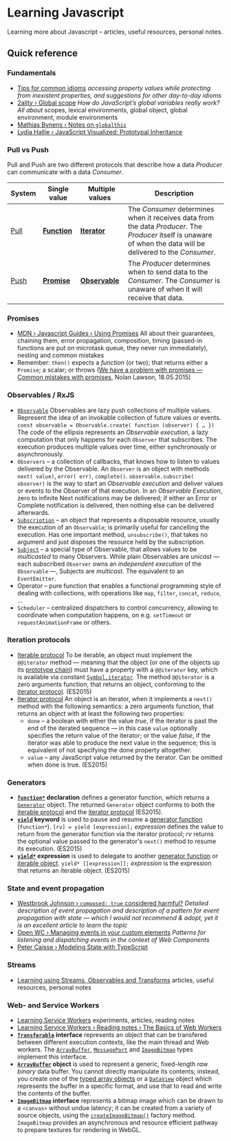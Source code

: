 # Learning Javascript

Learning more about Javascript – articles, useful resources, personal notes.

## Quick reference

### Fundamentals

* [Tips for common idioms](TIPS.md) _accessing property values while protecting from inexistent properties, and suggestions for other day-to-day idioms_
* [2ality › Global scope](https://2ality.com/2019/07/global-scope.html) _How do JavaScript’s global variables really work? All about_ scopes, lexical environments, global object, global environment, module environments
* [Mathias Bynens › Notes on `globalthis`](https://mathiasbynens.be/notes/globalthis)
* [Lydia Hallie › JavaScript Visualized: Prototypal Inheritance](https://dev.to/lydiahallie/javascript-visualized-prototypal-inheritance-47co)

### Pull vs Push

Pull and Push are two different protocols that describe how a data _Producer_ can communicate with a data _Consumer_.

| System |	Single value	| Multiple values | Description |
|---|---|---|---|
| [Pull](https://rxjs-dev.firebaseapp.com/guide/observable#pull-versus-push) |	**[Function](https://developer.mozilla.org/en-US/docs/Glossary/Function)** |	**[Iterator](https://developer.mozilla.org/en-US/docs/Web/JavaScript/Reference/Iteration_protocols#The_iterator_protocol)** | The _Consumer_ determines when it receives data from the data _Producer_. The _Producer_ itself is unaware of when the data will be delivered to the _Consumer_. |
| [Push](https://rxjs-dev.firebaseapp.com/guide/observable#pull-versus-push) |	**[Promise](https://developer.mozilla.org/en-US/docs/Mozilla/JavaScript_code_modules/Promise.jsm/Promise)** | **[Observable](https://rxjs-dev.firebaseapp.com/guide/observable)** | The _Producer_ determines when to send data to the _Consumer_. The _Consumer_ is unaware of when it will receive that data. |

### Promises

* [MDN › Javascript Guides › Using Promises](https://developer.mozilla.org/en-US/docs/Web/JavaScript/Guide/Using_promises) All about their guarantees, chaining them, error propagation, composition, timing (passed-in functions are put on microtask queue, they never run immediately), nesting and common mistakes
* Remember: `then()` expects a *function* (or two); that returns either a `Promise`; a scalar; or throws ([We have a problem with promises — Common mistakes with promises](https://t.co/rZyuKREaUW), Nolan Lawson, 18.05.2015)

### Observables / RxJS

* [`Observable`](https://rxjs-dev.firebaseapp.com/guide/observable) Observables are lazy push collections of multiple values. Represent the idea of an invokable collection of future values or events. `const observable = Observable.create( function (observer) { … })` The code of the ellipsis represents an _Observable execution_, a lazy computation that only happens for each `Observer` that subscribes. The execution produces multiple values over time, either synchronously or asynchronously.
* `Observers` – a collection of callbacks, that knows how to listen to values delivered by the Observable. An `Observer` is an object with methods `next( value)`, `error( err)`, `complete()`. `observable.subscribe( observer)` is the way to start an _Observable execution_ and deliver values or events to the Observer of that execution. In an _Observable Execution_, zero to infinite Next notifications may be delivered; if either an Error or Complete notification is delivered, then nothing else can be delivered afterwards.
* [`Subscription`](https://rxjs-dev.firebaseapp.com/guide/subscription) – an object that represents a disposable resource, usually the execution of an `Observable`; is primarily useful for cancelling the execution. Has one important method, `unsubscribe()`, that takes no argument and just disposes the resource held by the subscription.
* [`Subject`](https://rxjs-dev.firebaseapp.com/guide/subject) – a special type of Observable, that allows values to be _multicasted_ to many Observers. While plain Observables are _unicast_ — each subscribed `Observer` owns an _independent execution_ of the `Observable` —, Subjects are _multicast_. The equivalent to an `EventEmitter`.
* Operator – pure function that enables a functional programming style of dealing with collections, with operations like `map`, `filter`, `concat`, `reduce`, …
* `Scheduler` – centralized dispatchers to control concurrency, allowing to coordinate when computation happens, on e.g. `setTimeout` or `requestAnimationFrame` or others.

### Iteration protocols

* [Iterable protocol](https://developer.mozilla.org/en-US/docs/Web/JavaScript/Reference/Iteration_protocols#The_iterable_protocol) To be iterable, an object must implement the `@@iterator` method — meaning that the object (or one of the objects up its [prototype chain](https://developer.mozilla.org/en-US/docs/Web/JavaScript/Guide/Inheritance_and_the_prototype_chain)) must have a property with a `@@iterator` key, which is available via constant [`Symbol.iterator`](https://developer.mozilla.org/en-US/docs/Web/JavaScript/Reference/Global_Objects/Symbol/iterator). The method `@@iterator` is a zero arguments function, that returns an object, conforming to the [iterator protocol](https://developer.mozilla.org/en-US/docs/Web/JavaScript/Reference/Iteration_protocols#The_iterator_protocol). (ES2015)
* [Iterator protocol](https://developer.mozilla.org/en-US/docs/Web/JavaScript/Reference/Iteration_protocols#The_iterator_protocol) An object is an iterator, when it implements a `next()` method with the following semantics: a zero arguments function, that returns an object with at least the following two properties:
  * `done` – a boolean with either the value _true_, if the iterator is past the end of the iterated sequence — in this case `value` optionally specifies the return value of the iterator; or the value _false_, if the iterator was able to produce the next value in the sequence; this is equivalent of not specifying the done property altogether.
  * `value` – any JavaScript value returned by the iterator. Can be omitted when done is true. (ES2015)

### Generators

* **[`function*`](https://developer.mozilla.org/en-US/docs/Web/JavaScript/Reference/Statements/function*) declaration** defines a generator function, which returns a [`Generator`](https://developer.mozilla.org/en-US/docs/Web/JavaScript/Reference/Global_Objects/Generator) object. The returned `Generator` object conforms to both the [iterable protocol](https://developer.mozilla.org/en-US/docs/Web/JavaScript/Reference/Iteration_protocols#The_iterable_protocol) and the [iterator protocol](https://developer.mozilla.org/en-US/docs/Web/JavaScript/Reference/Iteration_protocols#The_iterator_protocol) (ES2015).
* **[`yield`](https://developer.mozilla.org/en-US/docs/Web/JavaScript/Reference/Operators/yield) keyword** is used to pause and resume a [generator function](https://developer.mozilla.org/en-US/docs/Web/JavaScript/Reference/Statements/function*) (`function*`). `[rv] = yield [expression];` _expression_ defines the value to return from the generator function via the iterator protocol; _rv_ returns the optional value passed to the generator's `next()` method to resume its execution. (ES2015)
* **[`yield*`](https://developer.mozilla.org/en-US/docs/Web/JavaScript/Reference/Operators/yield*) expression** is used to delegate to another [generator function](https://developer.mozilla.org/en-US/docs/Web/JavaScript/Reference/Statements/function*) or [iterable object](https://developer.mozilla.org/en-US/docs/Web/JavaScript/Reference/Iteration_protocols#The_iterable_protocol). `yield* [[expression]];` _expression_ is the expression that returns an iterable object. (ES2015)

### State and event propagation

* [Westbrook Johnson › `composed: true` considered harmful?](https://dev.to/open-wc/composed-true-considered-harmful-5g59) _Detailed description of event propagation and description of a pattern for event propagation with state — which I would not recommend & adopt, yet it is an excellent article to learn the topic_
* [Open WC › Managing events in your custom elements](https://open-wc.org/faq/events.html) _Patterns for listening and dispatching events in the context of Web Components_
* [Peter Caisse › Modeling State with TypeScript](https://www.azavea.com/blog/2019/12/12/modeling-state-with-typescript/)

### Streams

* [Learning using Streams, Observables and Transforms](https://github.com/olange/learning-streams/) articles, useful resources, personal notes

### Web- and Service Workers

* [Learning Service Workers](https://olange.github.io/learning-service-workers/) experiments, articles, reading notes
* [Learning Service Workers › Reading notes › The Basics of Web Workers ](https://github.com/olange/learning-service-workers/issues/2)
* **[`Transferable`]() interface** represents an object that can be transfered between different execution contexts, like the main thread and Web workers. The [`ArrayBuffer`](https://developer.mozilla.org/en-US/docs/Web/JavaScript/Reference/Global_Objects/ArrayBuffer), [`MessagePort`](https://developer.mozilla.org/en-US/docs/Web/API/MessagePort) and [`ImageBitmap`](https://developer.mozilla.org/en-US/docs/Web/API/ImageBitmap) types implement this interface.
* **[`ArrayBuffer`](https://developer.mozilla.org/en-US/docs/Web/JavaScript/Reference/Global_Objects/ArrayBuffer) object** is used to represent a generic, fixed-length _raw binary_ data buffer. You cannot directly manipulate its contents; instead, you create one of the [typed array objects](https://developer.mozilla.org/en-US/docs/Web/JavaScript/Reference/Global_Objects/TypedArray) or a [`DataView`](https://developer.mozilla.org/en-US/docs/Web/JavaScript/Reference/Global_Objects/DataView) object which represents the buffer in a specific format, and use that to read and write the contents of the buffer.
* **[`ImageBitmap`](https://developer.mozilla.org/en-US/docs/Web/API/ImageBitmap) interface** represents a bitmap image which can be drawn to a `<canvas>` without undue latency; it can be created from a variety of source objects, using the [`createImageBitmap()`](https://developer.mozilla.org/en-US/docs/Web/API/ImageBitmapFactories/createImageBitmap) factory method. `ImageBitmap` provides an asynchronous and resource efficient pathway to prepare textures for rendering in WebGL.
